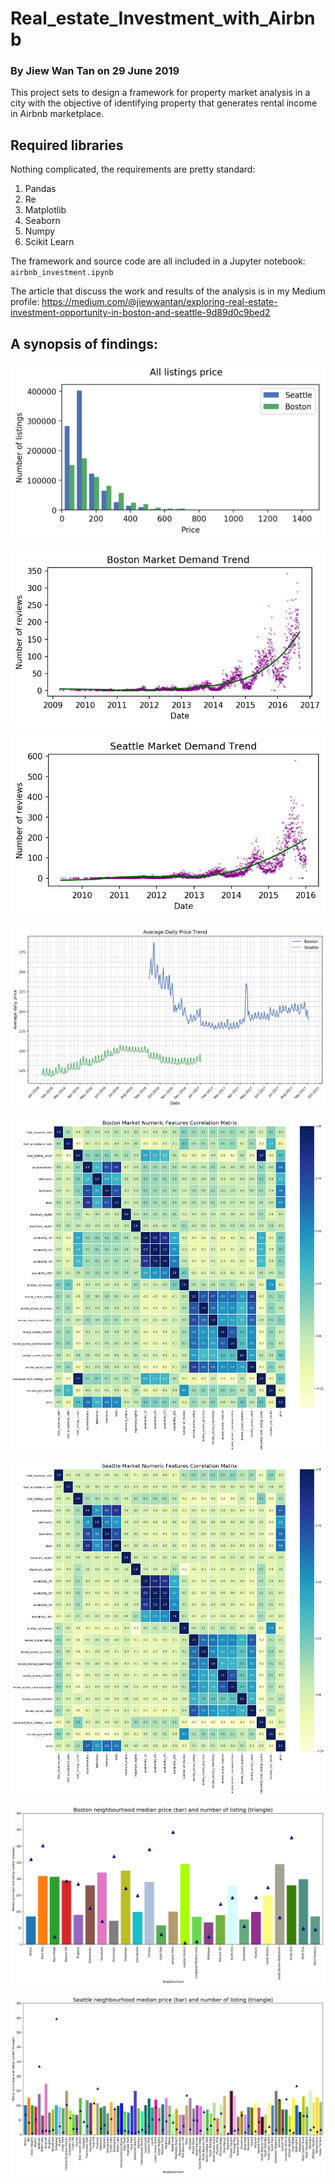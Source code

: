 # Real_estate_Investment_with_Airbnb
### By Jiew Wan Tan on 29 June 2019

This project sets to design a framework for property market analysis in a city with the objective of identifying property that generates rental income in Airbnb marketplace. 

## Required libraries

Nothing complicated, the requirements are pretty standard: 

1. Pandas
2. Re
3. Matplotlib
4. Seaborn
5. Numpy
6. Scikit Learn

The framework and source code are all included in a Jupyter notebook: ```airbnb_investment.ipynb```

The article that discuss the work and results of the analysis is in my Medium profile: 
https://medium.com/@jiewwantan/exploring-real-estate-investment-opportunity-in-boston-and-seattle-9d89d0c9bed2

## A synopsis of findings: 

[image1]: https://github.com/jiewwantan/Real_estate_Investment_with_Airbnb/blob/master/listing_distribution.png "Listing Distribution"
![Listing Distribution][image1]

[image2]: https://github.com/jiewwantan/Real_estate_Investment_with_Airbnb/blob/master/boston_demand_trend.png "boston demand trend"
![boston demand trend][image2]

[image3]: https://github.com/jiewwantan/Real_estate_Investment_with_Airbnb/blob/master/seattle_demand_trend.png "seattle demand trend"
![seattle demand trend][image3]

[image4]: https://github.com/jiewwantan/Real_estate_Investment_with_Airbnb/blob/master/avg_daily_price_trend.png "average daily price trend"
![average daily price trend][image4]

[image5]: https://github.com/jiewwantan/Real_estate_Investment_with_Airbnb/blob/master/boston_corr_matrix.png "boston corr matrix"
![boston corr matrix][image5]

[image6]: https://github.com/jiewwantan/Real_estate_Investment_with_Airbnb/blob/master/seattle_corr_matrix.png "seattle corr matrix"
![seattle corr matrix][image6]

[image7]: https://github.com/jiewwantan/Real_estate_Investment_with_Airbnb/blob/master/boston_neighbourhood_price_count.png "boston_neighbourhood_price_count"
![boston_neighbourhood_price_count][image7]

[image8]: https://github.com/jiewwantan/Real_estate_Investment_with_Airbnb/blob/master/seattle_neighbourhood_price_count.png "seattle_neighbourhood_price_count"
![seattle_neighbourhood_price_count][image8]
